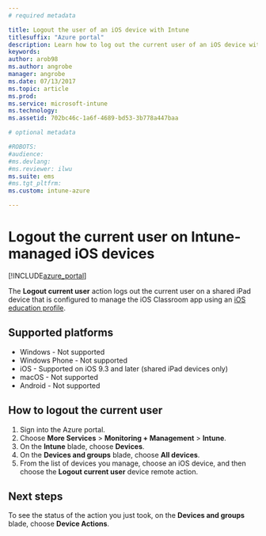 ```yaml
---
# required metadata

title: Logout the user of an iOS device with Intune 
titlesuffix: "Azure portal"
description: Learn how to log out the current user of an iOS device with Intune."
keywords:
author: arob98
ms.author: angrobe
manager: angrobe
ms.date: 07/13/2017
ms.topic: article
ms.prod:
ms.service: microsoft-intune
ms.technology:
ms.assetid: 702bc46c-1a6f-4689-bd53-3b778a447baa

# optional metadata

#ROBOTS:
#audience:
#ms.devlang:
#ms.reviewer: ilwu
ms.suite: ems
#ms.tgt_pltfrm:
ms.custom: intune-azure

---
```


# Logout the current user on Intune-managed iOS devices


[!INCLUDE[azure_portal](./includes/azure_portal.md)]


The **Logout current user** action logs out the current user on a shared iPad device that is configured to manage the iOS Classroom app using an [iOS education profile](education-settings-configure-ios.md). 

## Supported platforms

- Windows - Not supported
- Windows Phone - Not supported
- iOS - Supported on iOS 9.3 and later (shared iPad devices only)
- macOS - Not supported
- Android - Not supported

## How to logout the current user

1.	Sign into the Azure portal.
2.	Choose **More Services** > **Monitoring + Management** > **Intune**.
3.	On the **Intune** blade, choose **Devices**.
4.	On the **Devices and groups** blade, choose **All devices**.
5.	From the list of devices you manage, choose an iOS device, and then choose the **Logout current user** device remote action.

## Next steps

To see the status of the action you just took, on the **Devices and groups** blade, choose **Device Actions**.
